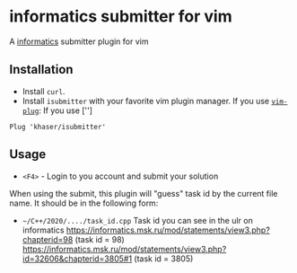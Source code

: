 # informatics submitter for vim
A [informatics](informatics.msk.ru) submitter plugin for vim

## Installation
- Install `curl`.
- Install `isubmitter` with your favorite vim plugin manager. 
If you use [`vim-plug`](https://github.com/junegunn/vim-plug):
If you use ['']

```
Plug 'khaser/isubmitter'
```

## Usage
- `<F4>` - Login to you account and submit your solution

When using the submit, this plugin will "guess" task id by the current file name. 
It should be in the following form:
- `~/C++/2020/..../task_id.cpp`
Task id you can see in the ulr on informatics
https://informatics.msk.ru/mod/statements/view3.php?chapterid=98 (task id = 98)
https://informatics.msk.ru/mod/statements/view3.php?id=32606&chapterid=3805#1 (task id = 3805)

